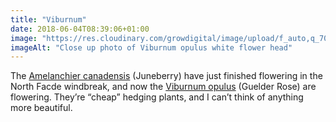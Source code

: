 ```yaml
---
title: "Viburnum"
date: 2018-06-04T08:39:06+01:00
image: "https://res.cloudinary.com/growdigital/image/upload/f_auto,q_70,w_736/v1544218916/viburnum-42430712802.jpg"
imageAlt: "Close up photo of Viburnum opulus white flower head"
---
```


The [Amelanchier canadensis](https://www.pfaf.org/user/Plant.aspx?LatinName=Amelanchier+canadensis) (Juneberry) have just finished flowering in the North Facde windbreak, and now the [Viburnum opulus](https://www.pfaf.org/user/Plant.aspx?LatinName=Viburnum+opulus) (Guelder Rose) are flowering. They’re “cheap” hedging plants, and I can’t think of anything more beautiful.

